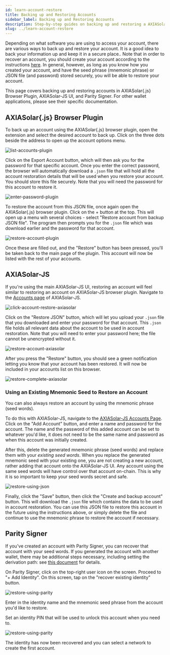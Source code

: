 ```yaml
---
id: learn-account-restore
title: Backing up and Restoring Accounts
sidebar_label: Backing up and Restoring Accounts
description: Step-by-step guides on backing up and restoring a AXIASolar account.
slug: ../learn-account-restore
---
```


Depending on what software you are using to access your account, there are various ways to back up
and restore your account. It is a good idea to back your information up and keep it in a secure
place.. Note that in order to recover an account, you should create your account according to the
instructions [here](learn-account-generation.md). In general, however, as long as you know how you
created your account, and have the seed phrase (mnemonic phrase) or JSON file (and password) stored
securely, you will be able to restore your account.

This page covers backing up and restoring accounts in AXIASolar{.js} Browser Plugin, AXIASolar-JS UI,
and Parity Signer. For other wallet applications, please see their specific documentation.

## AXIASolar{.js} Browser Plugin

To back up an account using the AXIASolar{.js} browser plugin, open the extension and select the
desired account to back up. Click on the three dots beside the address to open up the account
options menu.

![list-accounts-plugin](../assets/accounts/axiasolar.js_list_accounts.png)

Click on the Export Account button, which will then ask you for the password for that specific
account. Once you enter the correct password, the browser will automatically download a `.json` file
that will hold all the account restoration details that will be used when you restore your account.
You should store this file securely. Note that you will need the password for this account to
restore it.

![enter-password-plugin](../assets/accounts/axiasolar.js_enter_password.png)

To restore the account from this JSON file, once again open the AXIASolar{.js} browser plugin. Click
on the + button at the top. This will open up a menu wih several choices - select "Restore account
from backup JSON file". The program then prompts you for the `.json` file which was download earlier
and the password for that account.

![restore-account-plugin](../assets/accounts/axiasolar.js_restore_account.png)

Once these are filled out, and the "Restore" button has been pressed, you'll be taken back to the
main page of the plugin. This account will now be listed with the rest of your accounts.

## AXIASolar-JS

If you're using the main AXIASolar-JS UI, restoring an account will feel similar to restoring an
account on AXIASolar-JS browser plugin. Navigate to the
[Accounts page](https://axiasolar.js.org/apps/#/accounts) of AXIASolar-JS.

![click-account-restore-axiasolar](../assets/accounts/axiasolar_click_restore.png)

Click on the "Restore JSON" button, which will let you upload your `.json` file that you downloaded
and enter your password for that account. This `.json` file holds all relevant data about the
account to be used in account restoration. Note that you will need to enter your password here; the
file cannot be unencrypted without it.

![restore-account-axiasolar](../assets/accounts/axiasolar_restore_account.png)

After you press the "Restore" button, you should see a green notification letting you know that your
account has been restored. It will now be included in your accounts list on this browser.

![restore-complete-axiasolar](../assets/accounts/axiasolar_restore_complete.png)

### Using an Existing Mnemonic Seed to Restore an Account

You can also always restore an account by using the mnemonic phrase (seed words).

To do this with AXIASolar-JS, navigate to the
[AXIASolar-JS Accounts Page](https://axiasolar.js.org/apps/#/accounts). Click on the "Add Account"
button, and enter a name and password for the account. The name and the password of this added
account can be set to whatever you'd like, it does not need to be the same name and password as when
this account was initially created.

After this, delete the generated mnemonic phrase (seed words) and replace them with your _existing
seed words_. When you replace the generated mnemonic seed with your existing one, you are not
creating a new account, rather adding that account onto the AXIASolar-JS UI. Any account using the
same seed words will have control over that account on-chain. This is why it is so important to keep
your seed words secret and safe.

![restore-using-json](../assets/accounts/axiasolar-js-existing-json.png)

Finally, click the "Save" button, then click the "Create and backup account" button. This will
download the `.json` file which contains the data to be used in account restoration. You can use
this JSON file to restore this account in the future using the instructions above, or simply delete
the file and continue to use the mnemonic phrase to restore the account if necessary.

## Parity Signer

If you've created an account with Parity Signer, you can recover that account with your seed words.
If you generated the account with another wallet, there may be additional steps necessary, including
setting the derivation path: see
[this document](https://github.com/axia-tech/parity-signer/blob/master/docs/tutorials/Recover-Account-AXIASolarjs.md)
for details.

On Parity Signer, click on the top-right user icon on the screen. Proceed to "+ Add Identity". On
this screen, tap on the "recover existing identity" button.

![restore-using-parity](../assets/parity_Signer_restore1.PNG)

Enter in the identity name and the mnemonic seed phrase from the account you'd like to restore.

Set an identity PIN that will be used to unlock this account when you need to.

![restore-using-parity](../assets/parity_Signer_restore2.PNG)

The identity has now been recovered and you can select a network to create the first account.
